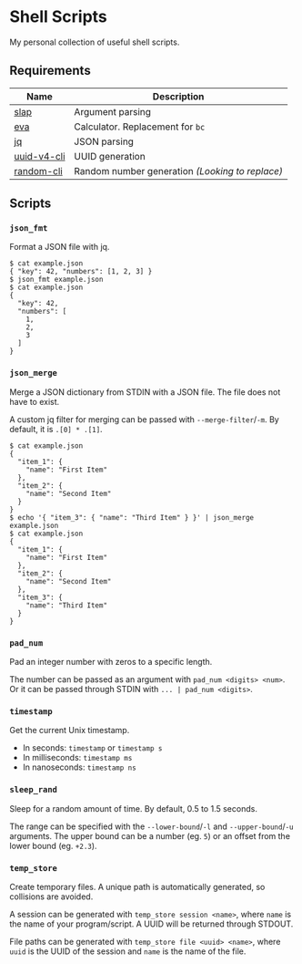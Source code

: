 # Shell Scripts
My personal collection of useful shell scripts.

## Requirements
| Name                                                     | Description                                     |
| ---                                                      | ---                                             |
| [slap](https://github.com/agnipau/slap)                  | Argument parsing                                |
| [eva](https://github.com/NerdyPepper/eva)                | Calculator. Replacement for `bc`                |
| [jq](https://github.com/stedolan/jq)                     | JSON parsing                                    |
| [uuid-v4-cli](https://github.com/ken-matsui/uuid-v4-cli) | UUID generation                                 |
| [random-cli](https://github.com/AmrSaber/random-cli)     | Random number generation _(Looking to replace)_ |

## Scripts
### `json_fmt`
Format a JSON file with jq.

```console
$ cat example.json
{ "key": 42, "numbers": [1, 2, 3] }
$ json_fmt example.json
$ cat example.json
{
  "key": 42,
  "numbers": [
    1,
    2,
    3
  ]
}
```

### `json_merge`
Merge a JSON dictionary from STDIN with a JSON file.
The file does not have to exist.

A custom jq filter for merging can be passed with `--merge-filter`/`-m`.
By default, it is `.[0] * .[1]`.

```console
$ cat example.json
{
  "item_1": {
    "name": "First Item"
  },
  "item_2": {
    "name": "Second Item"
  }
}
$ echo '{ "item_3": { "name": "Third Item" } }' | json_merge example.json
$ cat example.json
{
  "item_1": {
    "name": "First Item"
  },
  "item_2": {
    "name": "Second Item"
  },
  "item_3": {
    "name": "Third Item"
  }
}
```

### `pad_num`
Pad an integer number with zeros to a specific length.

The number can be passed as an argument with `pad_num <digits> <num>`.
Or it can be passed through STDIN with `... | pad_num <digits>`.

### `timestamp`
Get the current Unix timestamp.

- In seconds: `timestamp` or `timestamp s`
- In milliseconds: `timestamp ms`
- In nanoseconds: `timestamp ns`

### `sleep_rand`
Sleep for a random amount of time.
By default, 0.5 to 1.5 seconds.

The range can be specified with the `--lower-bound`/`-l` and `--upper-bound`/`-u` arguments.
The upper bound can be a number (eg. `5`) or an offset from the lower bound (eg. `+2.3`).

### `temp_store`
Create temporary files.
A unique path is automatically generated, so collisions are avoided.

A session can be generated with `temp_store session <name>`, where `name` is the name of your program/script.
A UUID will be returned through STDOUT.

File paths can be generated with `temp_store file <uuid> <name>`, where `uuid` is the UUID of the session and `name` is the name of the file.

